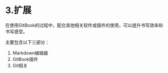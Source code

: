 # 3.扩展

在使用GitBook的过程中，配合其他相关软件或插件的使用，可以提升书写效率和书写感受。

主要包含以下三部分：

1. Markdown编辑器
2. GitBook插件
3. Git相关

